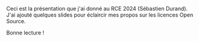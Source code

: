Ceci est la présentation que j'ai donné au RCE 2024 (Sébastien Durand).
J'ai ajouté quelques slides pour éclaircir mes propos sur les licences Open Source.

Bonne lecture !
